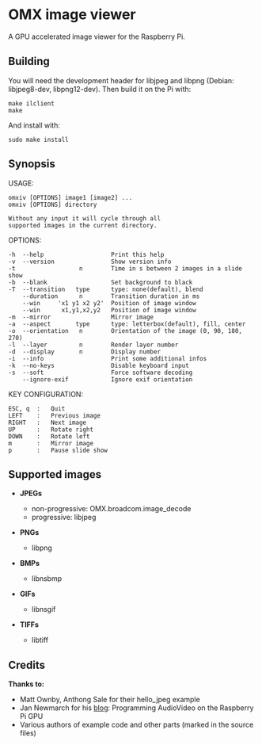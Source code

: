 # OMX image viewer

A GPU accelerated image viewer for the Raspberry Pi. 

## Building

You will need the development header for libjpeg and libpng
(Debian: libjpeg8-dev, libpng12-dev). Then build it on the Pi with:

    make ilclient
    make

And install with:

    sudo make install

## Synopsis

USAGE: 
    
    omxiv [OPTIONS] image1 [image2] ...
    omxiv [OPTIONS] directory

    Without any input it will cycle through all
    supported images in the current directory.

OPTIONS:

    -h  --help                   Print this help
    -v  --version                Show version info
    -t                  n        Time in s between 2 images in a slide show
    -b  --blank                  Set background to black
    -T  --transition   type      type: none(default), blend
        --duration      n        Transition duration in ms
        --win     'x1 y1 x2 y2'  Position of image window
        --win      x1,y1,x2,y2   Position of image window
    -m  --mirror                 Mirror image
    -a  --aspect       type      type: letterbox(default), fill, center
    -o  --orientation   n        Orientation of the image (0, 90, 180, 270)
    -l  --layer         n        Render layer number
    -d  --display       n        Display number
    -i  --info                   Print some additional infos
    -k  --no-keys                Disable keyboard input
    -s  --soft                   Force software decoding
        --ignore-exif            Ignore exif orientation

KEY CONFIGURATION:

    ESC, q  :   Quit
    LEFT    :   Previous image
    RIGHT   :   Next image
    UP      :   Rotate right
    DOWN    :   Rotate left
    m       :   Mirror image
    p       :   Pause slide show

## Supported images

* **JPEGs**
  - non-progressive: OMX.broadcom.image_decode
  - progressive: libjpeg
  
* **PNGs**
  - libpng

* **BMPs**
  - libnsbmp
  
* **GIFs**
  - libnsgif
  
* **TIFFs**
  - libtiff

## Credits
**Thanks to:**
  * Matt Ownby, Anthong Sale for their hello_jpeg example
  * Jan Newmarch for his [blog](http://jan.newmarch.name/RPi/index.html): Programming AudioVideo on the Raspberry Pi GPU
  * Various authors of example code and other parts (marked in the source files)

